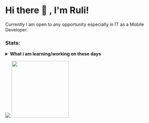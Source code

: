 # Hi there 👋 , I'm Ruli!
Currently I am open to any opportunity especially in IT as a Mobile Developer. 

### Stats:
<details>
 <summary><strong>What i am learning/working on these days</strong></summary>
    - 💬 Ask me about anything.</br>
    - 📫 How to reach me: <a href="mailto:ruligandari@gmail.com">Email me!</a>  </br>
</details>
<p>
    <img src="https://github-readme-stats.vercel.app/api?username=ruligandari&hide=contribs,prs&show_icons=true&hide_border=true&title_color=000" />
    <img src="https://github-readme-stats.vercel.app/api/top-langs/?username=ruligandari&layout=compact" height=180 />
</p>




